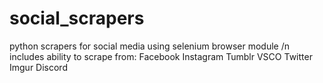 # social_scrapers
python scrapers for social media using selenium browser module
/n
includes ability to scrape from: 
Facebook
Instagram
Tumblr
VSCO
Twitter
Imgur
Discord
